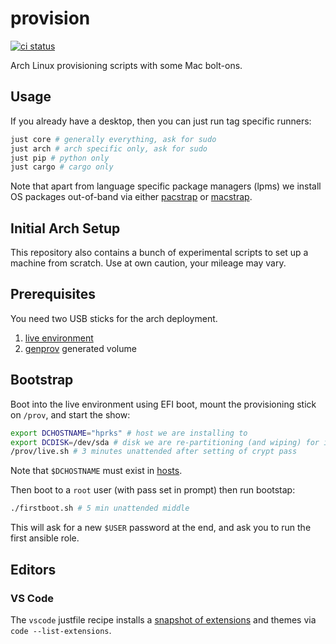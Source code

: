 # provision
[![ci status](https://github.com/clux/provision/actions/workflows/lint.yml/badge.svg)](https://github.com/clux/provision/actions/workflows/lint.yml)

Arch Linux provisioning scripts with some Mac bolt-ons.

## Usage
If you already have a desktop, then you can just run tag specific runners:

```sh
just core # generally everything, ask for sudo
just arch # arch specific only, ask for sudo
just pip # python only
just cargo # cargo only
```

Note that apart from language specific package managers (lpms) we install OS packages out-of-band via either [pacstrap](./scripts/pacstrap.sh) or [macstrap](./scripts/macstrap.sh).

## Initial Arch Setup
This repository also contains a bunch of experimental scripts to set up a machine from scratch. Use at own caution, your mileage may vary.

## Prerequisites
You need two USB sticks for the arch deployment.

1. [live environment](https://www.archlinux.org/download/)
2. [genprov](./genprov.sh) generated volume

## Bootstrap
Boot into the live environment using EFI boot, mount the provisioning stick on `/prov`, and start the show:

```sh
export DCHOSTNAME="hprks" # host we are installing to
export DCDISK=/dev/sda # disk we are re-partitioning (and wiping) for installation
/prov/live.sh # 3 minutes unattended after setting of crypt pass
```

Note that `$DCHOSTNAME` must exist in [hosts](./hosts).

Then boot to a `root` user (with pass set in prompt) then run bootstap:

```sh
./firstboot.sh # 5 min unattended middle
```

This will ask for a new `$USER` password at the end, and ask you to run the first ansible role.

## Editors
### VS Code

The `vscode` justfile recipe installs a [snapshot of extensions](https://github.com/clux/provision/blob/ansible/vscode/extensions) and themes via `code --list-extensions`.
